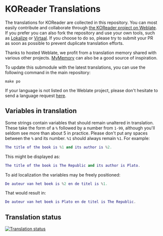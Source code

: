 # KOReader Translations

The translations for KOReader are collected in this repository. You can most easily contribute and collaborate through [the KOReader project on Weblate][koreader-weblate]. If you prefer you can also fork the repository and use your own tools, such as [Lokalize](https://userbase.kde.org/Lokalize) or [Virtaal](https://virtaal.translatehouse.org/). If you choose to do so, please try to submit your PR as soon as possible to prevent duplicate translation efforts.

Thanks to hosted Weblate, we profit from a translation memory shared with various other projects. [MyMemory](https://mymemory.translated.net/) can also be a good source of inspiration.

To update this submodule with the latest translations, you can use the following command in the main repository:

```
make po
```

If your language is not listed on the Weblate project, please don't hesitate
to send a language request [here][koreader-weblate].

## Variables in translation

Some strings contain variables that should remain unaltered in translation. These take the form of a `%` followed by a number from `1-99`, although you'll seldom see more than about 5 in practice. Please don't put any spaces between the `%` and its number. `%1` should always remain `%1`.
For example:

```lua
The title of the book is %1 and its author is %2.
```

This might be displayed as:

```lua
The title of the book is The Republic and its author is Plato.
```

To aid localization the variables may be freely positioned:

```lua
De auteur van het boek is %2 en de titel is %1.
```

That would result in:

```lua
De auteur van het boek is Plato en de titel is The Republic.
```

## Translation status

<a href="https://hosted.weblate.org/engage/koreader/?utm_source=widget">
<img src="https://hosted.weblate.org/widgets/koreader/-/koreader/multi-auto.svg" alt="Translation status" />
</a>

[koreader-weblate]:https://hosted.weblate.org/engage/koreader/
